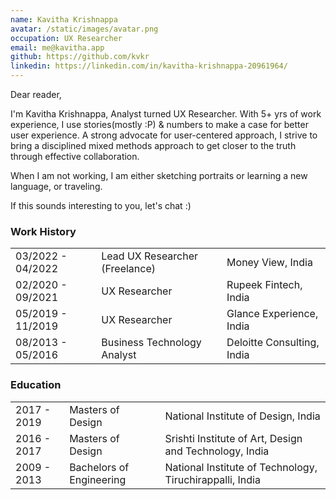```yaml
---
name: Kavitha Krishnappa
avatar: /static/images/avatar.png
occupation: UX Researcher
email: me@kavitha.app
github: https://github.com/kvkr
linkedin: https://linkedin.com/in/kavitha-krishnappa-20961964/
---
```


Dear reader,

I'm Kavitha Krishnappa, Analyst turned UX Researcher.
With 5+ yrs of work experience, I use stories(mostly :P) & numbers to make a case for better user experience.
A strong advocate for user-centered approach, I strive to bring a disciplined mixed methods approach to get closer to the truth through effective collaboration.

When I am not working, I am either sketching portraits or learning a new language, or traveling.

If this sounds interesting to you, let's chat :)

### Work History

|                   |                                |                            |
| ----------------- | ------------------------------ | -------------------------- |
| 03/2022 - 04/2022 | Lead UX Researcher (Freelance) | Money View, India          |
| 02/2020 - 09/2021 | UX Researcher                  | Rupeek Fintech, India      |
| 05/2019 - 11/2019 | UX Researcher                  | Glance Experience, India   |
| 08/2013 - 05/2016 | Business Technology Analyst    | Deloitte Consulting, India |

### Education

|             |                          |                                                          |
| ----------- | ------------------------ | -------------------------------------------------------- |
| 2017 - 2019 | Masters of Design        | National Institute of Design, India                      |
| 2016 - 2017 | Masters of Design        | Srishti Institute of Art, Design and Technology, India   |
| 2009 - 2013 | Bachelors of Engineering | National Institute of Technology, Tiruchirappalli, India |
